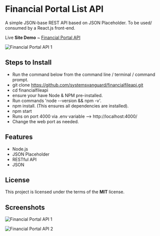 # Financial Portal List API
A simple JSON-base REST API based on JSON Placeholder. To be used/ consumed by a React.js front-end.

Live **Site Demo** ~ [Financial Portal API](https://financialfileapi.openode.io/apidb/) 

![Financial Portal API 1](http://ryanhunter.ca/images/portfolio/financialapi_01.png)



## Steps to Install 
- Run the command below from the command line / terminal / command prompt.
- git clone https://github.com/systemsvanguard/financialfileapi.git   
- cd financialfileapi 
- ensure your have Node & NPM pre-installed. 
- Run commands 'node --version && npm -v'.
- npm install.  (This ensures all dependencies are installed).
- npm start
- Runs on port 4000 via .env variable --> http://localhost:4000/ 
- Change the web port as needed.


## Features
- Node.js
- JSON Placeholder
- RESTful API
- JSON 


## License
This project is licensed under the terms of the **MIT** license.


## Screenshots 

![Financial Portal API 1](http://ryanhunter.ca/images/portfolio/financialapi_01.png)


![Financial Portal API 2](http://ryanhunter.ca/images/portfolio/financialapi_02.png)

